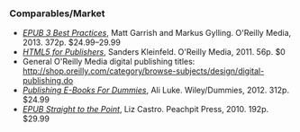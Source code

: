 ### Comparables/Market

- [*EPUB 3 Best Practices*](http://shop.oreilly.com/product/0636920024897.do), Matt Garrish and Markus Gylling. O'Reilly Media, 2013. 372p. $24.99–29.99
- [*HTML5 for Publishers*](http://shop.oreilly.com/product/0636920022473.do), Sanders Kleinfeld. O'Reilly Media, 2011. 56p. $0
- General O'Reilly Media digital publishing titles: http://shop.oreilly.com/category/browse-subjects/design/digital-publishing.do
- [*Publishing E-Books For Dummies*](http://www.dummies.com/store/product/Publishing-E-Books-For-Dummies.productCd-1118342909.html), Ali Luke. Wiley/Dummies, 2012. 312p. $24.99
- [*EPUB Straight to the Point*](http://www.elizabethcastro.com/epub/), Liz Castro. Peachpit Press, 2010. 192p. $29.99
